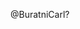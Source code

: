  @BuratniCarl?
<!---
BuratniCarl/BuratniCarl is a ✨ special ✨ repository because its `README.md` (this file) appears on your GitHub profile.
You can click the Preview link to take a look at your changes.
--->
